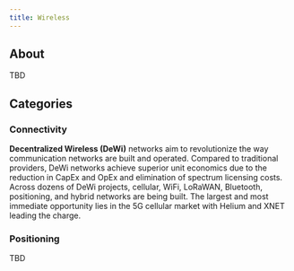 ```yaml
---
title: Wireless
---
```


## About

TBD

## Categories

### Connectivity

**Decentralized Wireless (DeWi)** networks aim to revolutionize the way communication networks are built and operated. Compared to traditional providers, DeWi networks achieve superior unit economics due to the reduction in CapEx and OpEx and elimination of spectrum licensing costs. Across dozens of DeWi projects, cellular, WiFi, LoRaWAN, Bluetooth, positioning, and hybrid networks are being built. The largest and most immediate opportunity lies in the 5G cellular market with Helium and XNET leading the charge.

### Positioning

TBD
